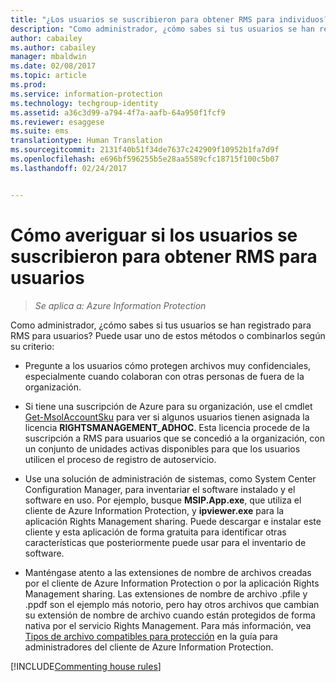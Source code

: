 ```yaml
---
title: "¿Los usuarios se suscribieron para obtener RMS para individuos? - AIP"
description: "Como administrador, ¿cómo sabes si tus usuarios se han registrado para RMS para usuarios? Puede usar cualquiera de los métodos descritos en este artículo, o bien una combinación de ellos."
author: cabailey
ms.author: cabailey
manager: mbaldwin
ms.date: 02/08/2017
ms.topic: article
ms.prod: 
ms.service: information-protection
ms.technology: techgroup-identity
ms.assetid: a36c3d99-a794-4f7a-aafb-64a950f1fcf9
ms.reviewer: esaggese
ms.suite: ems
translationtype: Human Translation
ms.sourcegitcommit: 2131f40b51f34de7637c242909f10952b1fa7d9f
ms.openlocfilehash: e696bf596255b5e28aa5589cfc18715f100c5b07
ms.lasthandoff: 02/24/2017


---
```



# <a name="how-to-find-out-if-your-users-have-signed-up-for-rms-for-individuals"></a>Cómo averiguar si los usuarios se suscribieron para obtener RMS para usuarios

>*Se aplica a: Azure Information Protection*

Como administrador, ¿cómo sabes si tus usuarios se han registrado para RMS para usuarios? Puede usar uno de estos métodos o combinarlos según su criterio:

-   Pregunte a los usuarios cómo protegen archivos muy confidenciales, especialmente cuando colaboran con otras personas de fuera de la organización.

-   Si tiene una suscripción de Azure para su organización, use el cmdlet [Get-MsolAccountSku](https://msdn.microsoft.com/library/azure/dn194118.aspx) para ver si algunos usuarios tienen asignada la licencia **RIGHTSMANAGEMENT_ADHOC**. Esta licencia procede de la suscripción a RMS para usuarios que se concedió a la organización, con un conjunto de unidades activas disponibles para que los usuarios utilicen el proceso de registro de autoservicio.

-   Use una solución de administración de sistemas, como System Center Configuration Manager, para inventariar el software instalado y el software en uso. Por ejemplo, busque **MSIP.App.exe**, que utiliza el cliente de Azure Information Protection, y **ipviewer.exe** para la aplicación Rights Management sharing. Puede descargar e instalar este cliente y esta aplicación de forma gratuita para identificar otras características que posteriormente puede usar para el inventario de software.

-   Manténgase atento a las extensiones de nombre de archivos creadas por el cliente de Azure Information Protection o por la aplicación Rights Management sharing. Las extensiones de nombre de archivo .pfile y .ppdf son el ejemplo más notorio, pero hay otros archivos que cambian su extensión de nombre de archivo cuando están protegidos de forma nativa por el servicio Rights Management. Para más información, vea [Tipos de archivo compatibles para protección](../rms-client/client-admin-guide-file-types.md#file-types-supported-for-protection) en la guía para administradores del cliente de Azure Information Protection.

[!INCLUDE[Commenting house rules](../includes/houserules.md)]
